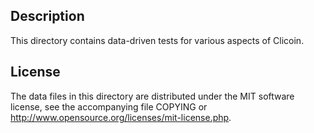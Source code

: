 Description
------------

This directory contains data-driven tests for various aspects of Clicoin.

License
--------

The data files in this directory are distributed under the MIT software
license, see the accompanying file COPYING or
http://www.opensource.org/licenses/mit-license.php.

